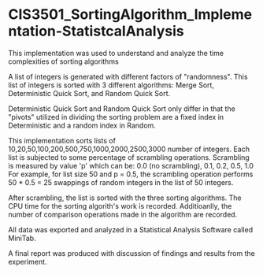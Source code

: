 # CIS3501_SortingAlgorithm_Implementation-StatistcalAnalysis
This implementation was used to understand and analyze the time complexities of sorting algorithms

A list of integers is generated with different factors of "randomness". 
This list of integers is sorted with 3 different algorithms: Merge Sort, Deterministic Quick Sort, and Random Quick Sort. 

Deterministic Quick Sort and Random Quick Sort only differ in that the "pivots" utilized in dividing the sorting problem are a fixed index in Deterministic and a random index in Random.

This implementation sorts lists of 10,20,50,100,200,500,750,1000,2000,2500,3000 number of integers.
Each list is subjected to some percentage of scrambling operations. Scrambling is measured by value 'p' which can be: 0.0 (no scrambling), 0.1, 0.2, 0.5, 1.0
For example, for list size 50 and p = 0.5, 
  the scrambling operation performs 50 * 0.5 = 25 swappings of random integers in the list of 50 integers. 
 
After scrambling, the list is sorted with the three sorting algorithms. 
The CPU time for the sorting algorith's work is recorded. 
Additioanlly, the number of comparison operations made in the algorithm are recorded. 

All data was exported and analyzed in a Statistical Analysis Software called MiniTab. 

A final report was produced with discussion of findings and results from the experiment. 
